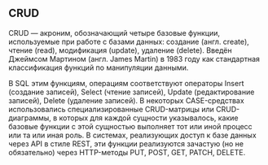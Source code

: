 ##  CRUD
CRUD — акроним, обозначающий четыре базовые функции, используемые при работе с базами данных: создание
(англ. create), чтение (read), модификация (update), удаление (delete). Введён Джеймсом Мартином 
(англ. James Martin) в 1983 году как стандартная классификация функций по манипуляции данными.

В SQL этим функциям, операциям соответствуют операторы Insert (создание записей), Select (чтение записей), Update (редактирование записей), Delete (удаление записей). В некоторых CASE-средствах использовались специализированные CRUD-матрицы или CRUD-диаграммы, в которых для каждой сущности указывалось, какие базовые функции с этой сущностью выполняет тот или иной процесс или та или иная роль. В системах, реализующих доступ к базе данных через API в стиле REST, эти функции реализуются зачастую (но не обязательно) через HTTP-методы PUT, POST, GET, PATCH, DELETE.